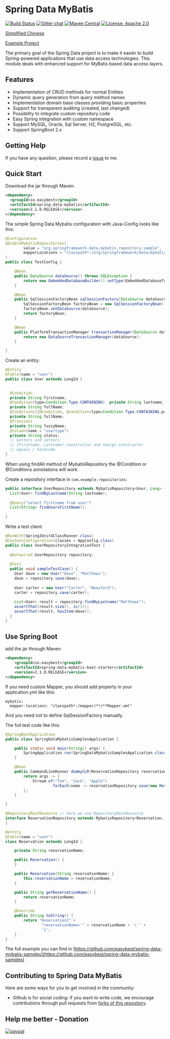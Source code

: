 # Spring Data MyBatis 
[![Build Status](https://travis-ci.org/easybest/spring-data-mybatis.svg?branch=master)](https://travis-ci.org/easybest/spring-data-mybatis)   [![Gitter chat](https://badges.gitter.im/gitterHQ/gitter.png)](https://gitter.im/spring-data-mybatis)
[![Maven Central](https://maven-badges.herokuapp.com/maven-central/io.easybest/spring-data-mybatis/badge.svg)](https://maven-badges.herokuapp.com/maven-central/io.easybest/spring-data-mybatis)
[![License: Apache 2.0](https://img.shields.io/badge/license-Apache_2.0-brightgreen.svg)](https://github.com/hatunet/spring-data-mybatis/blob/master/LICENSE)                                                                                                                                                                 

[Simplified Chinese](README_zh.md)

[Example Project](https://github.com/easybest/spring-data-mybatis-samples)

The primary goal of the Spring Data project is to make it easier to build Spring-powered applications that use data access technologies. 
This module deals with enhanced support for MyBatis based data access layers.


## Features ##

* Implementation of CRUD methods for normal Entities
* Dynamic query generation from query method names
* Implementation domain base classes providing basic properties
* Support for transparent auditing (created, last changed)
* Possibility to integrate custom repository code
* Easy Spring integration with custom namespace
* Support MySQL, Oracle, Sql Server, H2, PostgreSQL, etc.
* Support SpringBoot 2.x



## Getting Help ##

If you have any question, please record a [issue](https://github.com/easybest/spring-data-mybatis/issues) to me.


## Quick Start ##

Download the jar through Maven:

```xml
<dependency>
  <groupId>io.easybest</groupId>
  <artifactId>spring-data-mybatis</artifactId>
  <version>2.1.0.RELEASE</version>
</dependency>
```


The simple Spring Data Mybatis configuration with Java-Config looks like this: 
```java
@Configuration
@EnableMybatisRepositories(
        value = "org.springframework.data.mybatis.repository.sample",
        mapperLocations = "classpath*:/org/springframework/data/mybatis/repository/sample/mappers/*Mapper.xml"
)
public class TestConfig {

    @Bean
    public DataSource dataSource() throws SQLException {
        return new EmbeddedDatabaseBuilder().setType(EmbeddedDatabaseType.H2).addScript("classpath:/test-init.sql").build();
    }

    @Bean
    public SqlSessionFactoryBean sqlSessionFactory(DataSource dataSource) {
        SqlSessionFactoryBean factoryBean = new SqlSessionFactoryBean();
        factoryBean.setDataSource(dataSource);
        return factoryBean;
    }

    @Bean
    public PlatformTransactionManager transactionManager(DataSource dataSource) {
        return new DataSourceTransactionManager(dataSource);
    }

}

```

Create an entity:

```java
@Entity
@Table(name = "user")
public class User extends LongId {

  
  @Condition
  private String firstname;
  @Condition(type=Condition.Type.CONTAINING)  private String lastname;
  private String fullName;
  @Conditions({@Condition, @Condition(type=Condition.Type.CONTAINING,properties = "fuzzyName")})
  private String fullName;
  @Transient
  private String fuzzyName;
  @Column(name = "usertype")
  private String status;
  // Getters and setters
  // (Firstname, Lastname)-constructor and noargs-constructor
  // equals / hashcode
}

```
When using findAll method of MybatisRepository the @Condition or @Conditions annotations will work


Create a repository interface in `com.example.repositories`:

```java
public interface UserRepository extends MybatisRepository<User, Long> {
  List<User> findByLastname(String lastname);  
  
  @Query("select firstname from user")
  List<String> findUsersFirstName();
  
}

```

Write a test client:

```java
@RunWith(SpringJUnit4ClassRunner.class)
@ContextConfiguration(classes = AppConfig.class)
public class UserRepositoryIntegrationTest {
     
  @Autowired UserRepository repository;
     
  @Test
  public void sampleTestCase() {
    User dave = new User("Dave", "Matthews");
    dave = repository.save(dave);
         
    User carter = new User("Carter", "Beauford");
    carter = repository.save(carter);
         
    List<User> result = repository.findByLastname("Matthews");
    assertThat(result.size(), is(1));
    assertThat(result, hasItem(dave));
  }
}

```


## Use Spring Boot

add the jar through Maven:
   
   ```xml
   <dependency>
       <groupId>io.easybest</groupId>
       <artifactId>spring-data-mybatis-boot-starter</artifactId>
       <version>2.1.0.RELEASE</version>
   </dependency>
   ```

If you need custom Mapper, you should add property in your application.yml like this:
```
mybatis:
  mapper-locations: "classpath*:/mapper/**/**Mapper.xml"
```

And you need not to define SqlSessionFactory manually.

The full test code like this:

```java
@SpringBootApplication
public class SpringDataMybatisSamplesApplication {

    public static void main(String[] args) {
        SpringApplication.run(SpringDataMybatisSamplesApplication.class, args);
    }

    @Bean
    public CommandLineRunner dummyCLR(ReservationRepository reservationRepository) {
        return args -> {
            Stream.of("Tom", "Jack", "Apple")
                    .forEach(name -> reservationRepository.save(new Reservation(name)));
        };
    }

}

@RepositoryRestResource // here we use RepositoryRestResource
interface ReservationRepository extends MybatisRepository<Reservation, Long> {
}

@Entity
@Table(name = "user")
class Reservation extends LongId {

    private String reservationName;

    public Reservation() {
    }

    public Reservation(String reservationName) {
        this.reservationName = reservationName;
    }

    public String getReservationName() {
        return reservationName;
    }

    @Override
    public String toString() {
        return "Reservation{" +
                "reservationName='" + reservationName + '\'' +
                '}';
    }
}
```

The full example you can find in [https://github.com/easybest/spring-data-mybatis-samples](https://github.com/easybest/spring-data-mybatis-samples)


## Contributing to Spring Data MyBatis ##

Here are some ways for you to get involved in the community:

* Github is for social coding: if you want to write code, we encourage contributions through pull requests from [forks of this repository](https://help.github.com/forking/). 

## Help me better - Donation
[![paypal](https://www.paypal.com/en_US/i/btn/x-click-butcc-donate.gif)](https://www.paypal.com/cgi-bin/webscr?cmd=_s-xclick&hosted_button_id=W7PLNCBK5K8JS)

